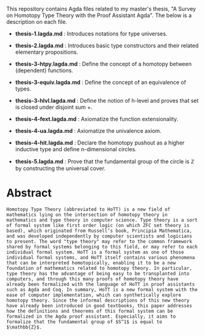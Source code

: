 This repository contains Agda files related to my master's thesis, "A Survey on Homotopy Type Theory with the Proof Assistant Agda".
The below is a description on each file.

* **thesis-1.lagda.md** : Introduces notations for type universes.

* **thesis-2.lagda.md** : Introduces basic type constructors and their related elementary propositions.

* **thesis-3-htpy.lagda.md** : Define the concept of a homotopy between (dependent) functions.

* **thesis-3-equiv.lagda.md** : Define the concept of an equivalence of types.

* **thesis-3-hlvl.lagda.md** : Define the notion of h-level and proves that set is closed under disjoint sum +.

* **thesis-4-fext.lagda.md** : Axiomatize the function extensionality.

* **thesis-4-ua.lagda.md** : Axiomatize the univalence axiom.

* **thesis-4-hit.lagda.md** : Declare the homotopy pushout as a higher inductive type and define n-dimensional circles.

* **thesis-5.lagda.md** : Prove that the fundamental group of the circle is $\mathbb{Z}$ by constructing the universal cover.


# Abstract

    Homotopy Type Theory (abbreviated to HoTT) is a new field of mathematics lying on the intersection of homotopy theory in mathematics and type theory in computer science. Type theory is a sort of formal system like first order logic (on which ZFC set theory is based), which originated from Russell’s book, Principia Mathematica, and was developed independently by computer scientists and logicians to present. The word "type theory" may refer to the common framework shared by formal systems belonging to this field, or may refer to each individual formal system. HoTT is a formal system as one of those individual formal systems, and HoTT itself contains various phenomena that can be interpreted homotopically, enabling it to be a new foundation of mathematics related to homotopy theory. In particular, type theory has the advantage of being easy to be transplanted into computers, and through this many proofs of homotopy theory have already been formalized with the language of HoTT in proof assistants such as Agda and Coq. In summary, HoTT is a new formal system with the ease of computer implementation, which can synthetically explore homotopy theory. Since the informal descriptions of this new theory have already been introduced in good textbooks, this paper addresses how the definitions and theorems of this formal system can be formalized in the Agda proof assistant. Especially, it aims to formalize that the fundamental group of $S^1$ is equal to $\mathbb{Z}$.
